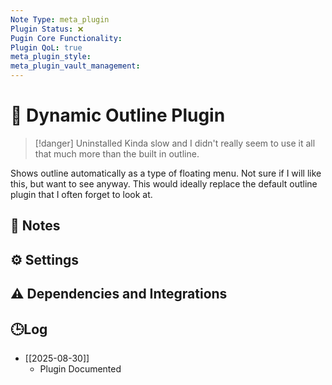 ```yaml
---
Note Type: meta_plugin
Plugin Status: ❌
Pugin Core Functionality:
Plugin QoL: true
meta_plugin_style:
meta_plugin_vault_management:
---
```

# 🔌 Dynamic Outline Plugin

> [!danger] Uninstalled
> Kinda slow and I didn't really seem to use it all that much more than the built in outline.

Shows outline automatically as a type of floating menu. Not sure if I will like this, but want to see anyway. This would ideally replace the default outline plugin that I often forget to look at.

## 📝 Notes

## ⚙️ Settings

## ⚠️ Dependencies and Integrations

## 🕒Log

- [[2025-08-30]]
	- Plugin Documented
